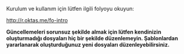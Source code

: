Kurulum ve kullanım için lütfen ilgili folyoyu okuyun:

http://r.oktas.me/fo-intro

**Güncellemeleri sorunsuz şekilde almak için lütfen kendinizin oluşturmadığı
dosyaları hiç bir şekilde düzenlemeyin.  Şablonlardan yararlanarak
oluşturduğunuz yeni dosyaları düzenleyebilirsiniz.**
